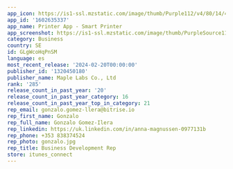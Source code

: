 ```yaml
---
app_icon: https://is1-ssl.mzstatic.com/image/thumb/Purple112/v4/80/14/4b/80144b4f-fb25-4c6c-d1f4-2366b86b7a5a/AppIcon-0-0-1x_U007emarketing-0-7-0-0-85-220.png/1024x1024bb.png
app_id: '1602635337'
app_name: Printer App - Smart Printer
app_screenshot: https://is1-ssl.mzstatic.com/image/thumb/PurpleSource116/v4/d8/23/35/d82335ec-e29b-9a10-427d-a63a19ff6aab/4ba4c87a-af13-4b25-b93c-87d5c153e6fd_231214_SC_SAP_iPhone5.5_3.jpg/1242x2208bb.png
category: Business
country: SE
id: GLgWcoHqPnSM
language: es
most_recent_release: '2024-02-20T00:00:00'
publisher_id: '1320450180'
publisher_name: Maple Labs Co., Ltd
rank: '285'
release_count_in_past_year: '20'
release_count_in_past_year_category: 16
release_count_in_past_year_top_in_category: 21
rep_email: gonzalo.gomez-llera@bitrise.io
rep_first_name: Gonzalo
rep_full_name: Gonzalo Gomez-Ilera
rep_linkedin: https://uk.linkedin.com/in/anna-magnussen-0977131b
rep_phone: +353 838374524
rep_photo: gonzalo.jpg
rep_title: Business Development Rep
store: itunes_connect
---
```

